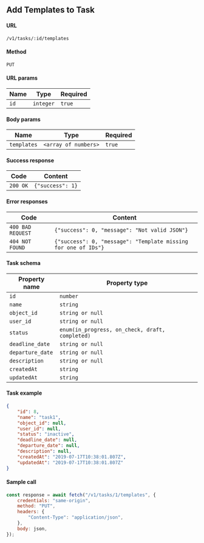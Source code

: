 ## Add Templates to Task

#### URL

`/v1/tasks/:id/templates`

#### Method

`PUT`

#### URL params

| Name | Type      | Required |
| ---- | --------- | -------- |
| `id` | `integer` | `true`   |

#### Body params

| Name        | Type                 | Required |
| ----------- | -------------------- | -------- |
| `templates` | `<array of numbers>` | `true`   |

#### Success response

| Code     | Content          |
| -------- | ---------------- |
| `200 OK` | `{"success": 1}` |

#### Error responses

| Code              | Content                                                        |
| ----------------- | -------------------------------------------------------------- |
| `400 BAD REQUEST` | `{"success": 0, "message": "Not valid JSON"}`                  |
| `404 NOT FOUND`   | `{"success": 0, "message": "Template missing for one of IDs"}` |

#### Task schema

| Property name    | Property type                                   |
| ---------------- | ----------------------------------------------- |
| `id`             | `number`                                        |
| `name`           | `string`                                        |
| `object_id`      | `string or null`                                |
| `user_id`        | `string or null`                                |
| `status`         | `enum(in_progress, on_check, draft, completed)` |
| `deadline_date`  | `string or null`                                |
| `departure_date` | `string or null`                                |
| `description`    | `string or null`                                |
| `createdAt`      | `string`                                        |
| `updatedAt`      | `string`                                        |

#### Task example

```json
{
    "id": 8,
    "name": "task1",
    "object_id": null,
    "user_id": null,
    "status": "inactive",
    "deadline_date": null,
    "departure_date": null,
    "description": null,
    "createdAt": "2019-07-17T10:38:01.807Z",
    "updatedAt": "2019-07-17T10:38:01.807Z"
}
```

#### Sample call

```javascript
const response = await fetch("/v1/tasks/1/templates", {
    credentials: "same-origin",
    method: "PUT",
    headers: {
        "Content-Type": "application/json",
    },
    body: json,
});
```
